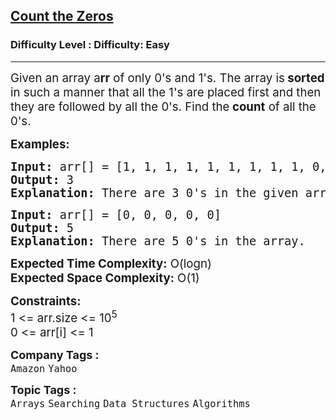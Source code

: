 <h2><a href="https://www.geeksforgeeks.org/problems/count-the-zeros2550/1?page=3&category=Arrays,Strings&difficulty=Easy&sortBy=submissions">Count the Zeros</a></h2><h3>Difficulty Level : Difficulty: Easy</h3><hr><div class="problems_problem_content__Xm_eO"><p><span style="font-size: 14pt;">Given an array a<strong>rr</strong> of only 0's and 1's. The array&nbsp;is<strong> sorted</strong> in such a manner that all the 1's are placed first and then they are&nbsp;followed by all the 0's. Find&nbsp;the<strong> count</strong> of all the 0's.</span></p>
<p><span style="font-size: 14pt;"><strong>Examples:</strong></span></p>
<pre><span style="font-size: 14pt;"><strong>Input:</strong> arr[] = [1, 1, 1, 1, 1, 1, 1, 1, 1, 0, 0, 0]
<strong>Output:</strong> 3
<strong>Explanation:</strong> There are 3 0's in the given array.</span></pre>
<pre><span style="font-size: 14pt;"><strong>Input: </strong>arr[] = [0, 0, 0, 0, 0]
<strong>Output:</strong> 5
<strong>Explanation:</strong>&nbsp;There are 5 0's in the array.</span></pre>
<p><span style="font-size: 14pt;"><strong style="font-family: -apple-system, BlinkMacSystemFont, 'Segoe UI', Roboto, Oxygen, Ubuntu, Cantarell, 'Open Sans', 'Helvetica Neue', sans-serif;">Expected Time Complexity:</strong><span style="font-family: -apple-system, BlinkMacSystemFont, 'Segoe UI', Roboto, Oxygen, Ubuntu, Cantarell, 'Open Sans', 'Helvetica Neue', sans-serif;"> O(logn)<br></span><strong style="font-family: -apple-system, BlinkMacSystemFont, 'Segoe UI', Roboto, Oxygen, Ubuntu, Cantarell, 'Open Sans', 'Helvetica Neue', sans-serif;">Expected Space</strong><strong style="font-family: -apple-system, BlinkMacSystemFont, 'Segoe UI', Roboto, Oxygen, Ubuntu, Cantarell, 'Open Sans', 'Helvetica Neue', sans-serif;"> Complexity</strong><strong style="font-family: -apple-system, BlinkMacSystemFont, 'Segoe UI', Roboto, Oxygen, Ubuntu, Cantarell, 'Open Sans', 'Helvetica Neue', sans-serif;">:</strong><span style="font-family: -apple-system, BlinkMacSystemFont, 'Segoe UI', Roboto, Oxygen, Ubuntu, Cantarell, 'Open Sans', 'Helvetica Neue', sans-serif;"> O(1)</span></span></p>
<p><span style="font-size: 14pt;"><strong>Constraints:</strong><br>1 &lt;= arr.size &lt;= 10<sup>5</sup><br>0 &lt;= arr[i] &lt;= 1</span></p></div><p><span style=font-size:18px><strong>Company Tags : </strong><br><code>Amazon</code>&nbsp;<code>Yahoo</code>&nbsp;<br><p><span style=font-size:18px><strong>Topic Tags : </strong><br><code>Arrays</code>&nbsp;<code>Searching</code>&nbsp;<code>Data Structures</code>&nbsp;<code>Algorithms</code>&nbsp;